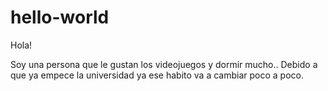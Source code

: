 # hello-world

Hola!

Soy una persona que le gustan los videojuegos y dormir mucho..
Debido a que ya empece la universidad ya ese habito va a cambiar poco a poco.
